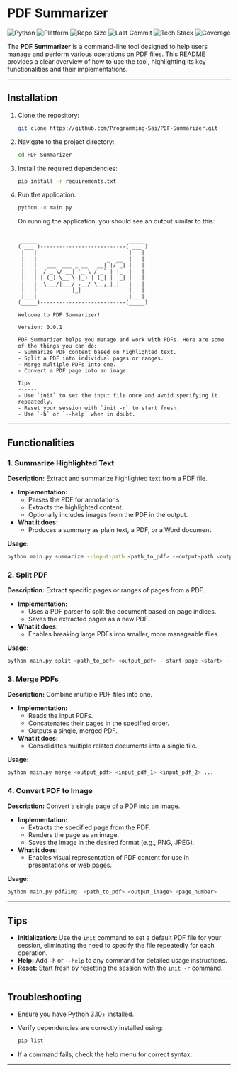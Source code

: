 # PDF Summarizer

![Python](https://img.shields.io/badge/Python-3.10%2B-blue) ![Platform](https://img.shields.io/badge/Platform-Mac%20%7C%20Windows%20%7C%20Linux-lightgrey) ![Repo Size](https://img.shields.io/github/repo-size/Programming-Sai/PDF-Summarizer) ![Last Commit](https://img.shields.io/github/last-commit/Programming-Sai/PDF-Summarizer) ![Tech Stack](https://img.shields.io/badge/Built%20with-Python%20%7C%20Argparse%20%7C%20OpenCV%7C%20PymuPdf%7C%20Numpy%7C%20Pillow-brightgreen) ![Coverage](https://img.shields.io/badge/Coverage-80%25-yellowgreen)

The **PDF Summarizer** is a command-line tool designed to help users manage and perform various operations on PDF files. This README provides a clear overview of how to use the tool, highlighting its key functionalities and their implementations.

---

## Installation

1. Clone the repository:

   ```bash
   git clone https://github.com/Programming-Sai/PDF-Summarizer.git
   ```

2. Navigate to the project directory:

   ```bash
   cd PDF-Summarizer
   ```

3. Install the required dependencies:

   ```bash
   pip install -r requirements.txt
   ```

4. Run the application:

   ```bash
   python -u main.py
   ```

   On running the application, you should see an output similar to this:

   ```plaintext

    _____                             _____
   ( ___ )---------------------------( ___ )
    |   |                             |   |
    |   |                      _  __  |   |
    |   |   ___  ___ _ __   __| |/ _| |   |
    |   |  / _ \/ __| '_ \ / _` | |_  |   |
    |   | | (_) \__ \ |_) | (_| |  _| |   |
    |   |  \___/|___/ .__/ \__,_|_|   |   |
    |   |           |_|               |   |
    |___|                             |___|
   (_____)---------------------------(_____)

   Welcome to PDF Summarizer!

   Version: 0.0.1

   PDF Summarizer helps you manage and work with PDFs. Here are some of the things you can do:
   - Summarize PDF content based on highlighted text.
   - Split a PDF into individual pages or ranges.
   - Merge multiple PDFs into one.
   - Convert a PDF page into an image.

   Tips
   ------
   - Use `init` to set the input file once and avoid specifying it repeatedly.
   - Reset your session with `init -r` to start fresh.
   - Use `-h` or `--help` when in doubt.
   ```

---

## Functionalities

### 1. Summarize Highlighted Text

**Description:** Extract and summarize highlighted text from a PDF file.

- **Implementation:**
  - Parses the PDF for annotations.
  - Extracts the highlighted content.
  - Optionally includes images from the PDF in the output.
- **What it does:**
  - Produces a summary as plain text, a PDF, or a Word document.

**Usage:**

```bash
python main.py summarize --input-path <path_to_pdf> --output-path <output_path>
```

### 2. Split PDF

**Description:** Extract specific pages or ranges of pages from a PDF.

- **Implementation:**
  - Uses a PDF parser to split the document based on page indices.
  - Saves the extracted pages as a new PDF.
- **What it does:**
  - Enables breaking large PDFs into smaller, more manageable files.

**Usage:**

```bash
python main.py split <path_to_pdf> <output_pdf> --start-page <start> --end-page <end>
```

### 3. Merge PDFs

**Description:** Combine multiple PDF files into one.

- **Implementation:**
  - Reads the input PDFs.
  - Concatenates their pages in the specified order.
  - Outputs a single, merged PDF.
- **What it does:**
  - Consolidates multiple related documents into a single file.

**Usage:**

```bash
python main.py merge <output_pdf> <input_pdf_1> <input_pdf_2> ...
```

### 4. Convert PDF to Image

**Description:** Convert a single page of a PDF into an image.

- **Implementation:**
  - Extracts the specified page from the PDF.
  - Renders the page as an image.
  - Saves the image in the desired format (e.g., PNG, JPEG).
- **What it does:**
  - Enables visual representation of PDF content for use in presentations or web pages.

**Usage:**

```bash
python main.py pdf2img  <path_to_pdf> <output_image> <page_number>
```

---

## Tips

- **Initialization:** Use the `init` command to set a default PDF file for your session, eliminating the need to specify the file repeatedly for each operation.
- **Help:** Add `-h` or `--help` to any command for detailed usage instructions.
- **Reset:** Start fresh by resetting the session with the `init -r` command.

---

## Troubleshooting

- Ensure you have Python 3.10+ installed.
- Verify dependencies are correctly installed using:

  ```bash
  pip list
  ```

- If a command fails, check the help menu for correct syntax.

---
